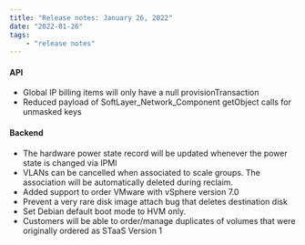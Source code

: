 ```yaml
---
title: "Release notes: January 26, 2022"
date: "2022-01-26"
tags:
    - "release notes"
---
```


#### API
- Global IP billing items will only have a null provisionTransaction
- Reduced payload of SoftLayer_Network_Component getObject calls for unmasked keys

#### Backend
- The hardware power state record will be updated whenever the power state is changed via IPMI
- VLANs can be cancelled when associated to scale groups. The association will be automatically deleted during reclaim.
- Added support to order VMware with vSphere version 7.0
- Prevent a very rare disk image attach bug that deletes destination disk
- Set Debian default boot mode to HVM only.
- Customers will be able to order/manage duplicates of volumes that were originally ordered as STaaS Version 1